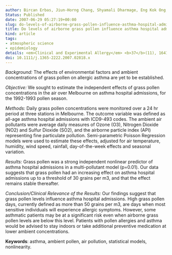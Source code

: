 ```yaml
---
author: Bircan Erbas, Jiun-Horng Chang, Shyamali Dharmage, Eng Kok Ong, Rob J Hyndman, Ed Newbigin, Michael Abramson
Status: Published
date: 2007-06-29 05:27:19+00:00
slug: do-levels-of-airborne-grass-pollen-influence-asthma-hospital-admissions
title: Do levels of airborne grass pollen influence asthma hospital admissions?
kind: article
tags:
- atmospheric science
- epidemiology
details: <em>Clinical and Experimental Allergy</em> <b>37</b>(11), 1641-1647
doi: 10.1111/j.1365-2222.2007.02818.x
---
```



_Background:_ The effects of environmental factors and ambient concentrations of grass pollen on allergic asthma are yet to be established.

_Objective:_ We sought to estimate the independent effects of grass pollen concentrations in the air over Melbourne on asthma hospital admissions, for the 1992-1993 pollen season.

_Methods:_ Daily grass pollen concentrations were monitored over a 24 hr period at three stations in Melbourne. The outcome variable was defined as all-age asthma hospital admissions with ICD9-493 codes. The ambient air pollutants were average daily measures of Ozone (O3), Nitrogen Dioxide (NO2) and Sulfur Dioxide (SO2), and the airborne particle index (API) representing fine particulate pollution. Semi-parametric Poisson Regression models were used to estimate these effects, adjusted for air temperature, humidity, wind speed, rainfall, day-of-the-week effects and seasonal variation.

_Results:_ Grass pollen was a strong independent nonlinear predictor of asthma hospital admissions in a multi-pollutant model (p=0.01). Our data suggests that grass pollen had an increasing effect on asthma hospital admissions up to a threshold of 30 grains per m3, and that the effect remains stable thereafter.

_Conclusion/Clinical Relevance of the Results:_ Our findings suggest that grass pollen levels influence asthma hospital admissions. High grass pollen days, currently defined as more than 50 grains per m3, are days when most sensitive individuals will experience allergic symptoms. However, some asthmatic patients may be at a significant risk even when airborne grass pollen levels are below this level. Patients with pollen allergies and asthma would be advised to stay indoors or take additional preventive medication at lower ambient concentrations.

**Keywords**: asthma, ambient pollen, air pollution, statistical models, nonlinearity.
